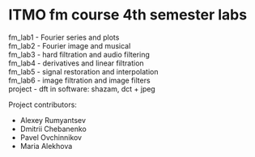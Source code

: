 # ITMO fm course 4th semester labs  
fm_lab1 - Fourier series and plots  
fm_lab2 - Fourier image and musical  
fm_lab3 - hard filtration and audio filtering   
fm_lab4 - derivatives and linear filtration  
fm_lab5 - signal restoration and interpolation  
fm_lab6 - image filtration and image filters  
project - dft in software: shazam, dct + jpeg  

Project contributors:  
- Alexey Rumyantsev
- Dmitrii Chebanenko
- Pavel Ovchinnikov
- Maria Alekhova  

